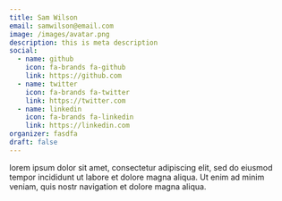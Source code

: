 ```yaml
---
title: Sam Wilson
email: samwilson@email.com
image: /images/avatar.png
description: this is meta description
social:
  - name: github
    icon: fa-brands fa-github
    link: https://github.com
  - name: twitter
    icon: fa-brands fa-twitter
    link: https://twitter.com
  - name: linkedin
    icon: fa-brands fa-linkedin
    link: https://linkedin.com
organizer: fasdfa
draft: false
---
```

lorem ipsum dolor sit amet, consectetur adipiscing elit, sed do eiusmod tempor incididunt ut labore et dolore magna aliqua. Ut enim ad minim veniam, quis nostr navigation et dolore magna aliqua.
